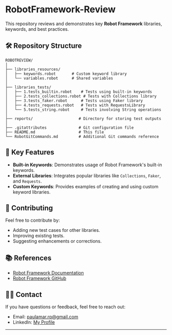 # RobotFramework-Review

This repository reviews and demonstrates key **Robot Framework** libraries, keywords, and best practices. 


## 🛠️ Repository Structure

```
ROBOTREVIEW/
│
├── libraries_resources/
│   ├── keywords.robot       # Custom keyword library
│   └── variables.robot      # Shared variables
│
├── libraries_tests/
│   ├── 1.tests_builtin.robot    # Tests using built-in keywords
│   ├── 2.tests_collections.robot # Tests with Collections library
│   ├── 3.tests_faker.robot      # Tests using Faker library
│   ├── 4.tests_requests.robot   # Tests with RequestsLibrary
│   └── 5.tests_string.robot     # Tests involving String operations
│
├── reports/                    # Directory for storing test outputs
│
├── .gitattributes              # Git configuration file
├── README.md                   # This file
└── RobotGitCommands.md         # Additional Git commands reference
```


## 🌟 Key Features

- **Built-in Keywords**: Demonstrates usage of Robot Framework's built-in keywords.
- **External Libraries**: Integrates popular libraries like `Collections`, `Faker`, and `Requests`.
- **Custom Keywords**: Provides examples of creating and using custom keyword libraries.


## 🤝 Contributing

Feel free to contribute by:
- Adding new test cases for other libraries.
- Improving existing tests.
- Suggesting enhancements or corrections.


## 📚 References

- [Robot Framework Documentation](https://robotframework.org/robotframework/)
- [Robot Framework GitHub](https://github.com/robotframework/robotframework)


## 👨‍💻 Contact

If you have questions or feedback, feel free to reach out:
- Email: paulamar.rp@gmail.com
- LinkedIn: [My Profile](https://www.linkedin.com/in/paulamarcondes/)


---

